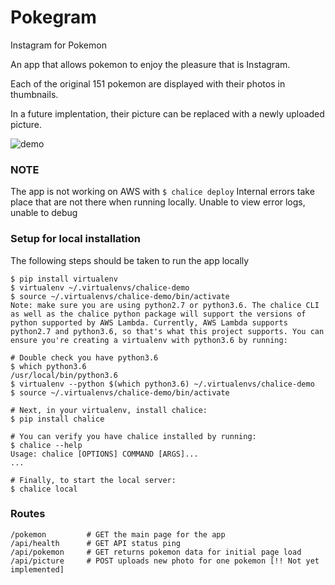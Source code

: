 Pokegram
========

Instagram for Pokemon

An app that allows pokemon to enjoy the pleasure that is Instagram. 

Each of the original 151 pokemon are displayed with their photos in thumbnails.

In a future implentation, their picture can be replaced with a newly uploaded picture. 

![demo]()

### NOTE
The app is not working on AWS with `$ chalice deploy`
Internal errors take place that are not there when running locally. 
Unable to view error logs, unable to debug

### Setup for local installation
The following steps should be taken to run the app locally

```
$ pip install virtualenv
$ virtualenv ~/.virtualenvs/chalice-demo
$ source ~/.virtualenvs/chalice-demo/bin/activate
Note: make sure you are using python2.7 or python3.6. The chalice CLI as well as the chalice python package will support the versions of python supported by AWS Lambda. Currently, AWS Lambda supports python2.7 and python3.6, so that's what this project supports. You can ensure you're creating a virtualenv with python3.6 by running:

# Double check you have python3.6
$ which python3.6
/usr/local/bin/python3.6
$ virtualenv --python $(which python3.6) ~/.virtualenvs/chalice-demo
$ source ~/.virtualenvs/chalice-demo/bin/activate

# Next, in your virtualenv, install chalice:
$ pip install chalice

# You can verify you have chalice installed by running:
$ chalice --help
Usage: chalice [OPTIONS] COMMAND [ARGS]...
...

# Finally, to start the local server:
$ chalice local
```

### Routes
```
/pokemon         # GET the main page for the app
/api/health      # GET API status ping
/api/pokemon     # GET returns pokemon data for initial page load
/api/picture     # POST uploads new photo for one pokemon [!! Not yet implemented]
```